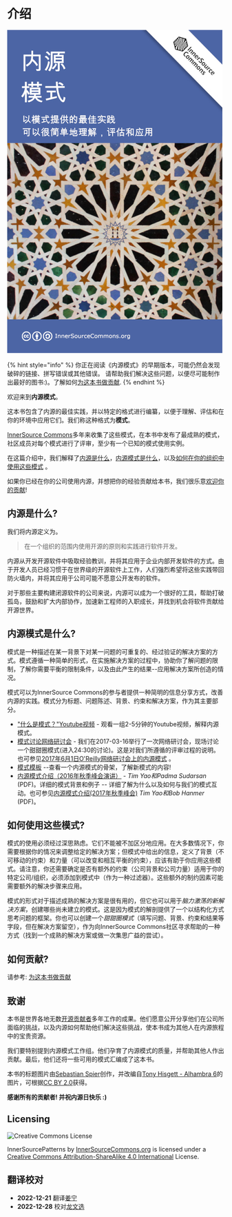 # 介绍

![内源模式](innersource-patterns-book-cover.jpg)

{% hint style="info" %}
你正在阅读《内源模式》的早期版本，可能仍然会发现破碎的链接、拼写错误或其他错误。
请帮助我们解决这些问题，以便尽可能制作出最好的图书:)。了解如何[为这本书做贡献](contribute.md).
{% endhint %}

欢迎来到**内源模式**。

这本书包含了内源的最佳实践，并以特定的格式进行编纂，以便于理解、评估和在你的环境中应用它们。我们称这种格式为**模式**。

[InnerSource Commons](http://innersourcecommons.org)多年来收集了这些模式，在本书中发布了最成熟的模式，社区成员对每个模式进行了评审，至少有一个已知的模式使用实例。

在这篇介绍中，我们解释了[内源是什么](#内源是什么)，[内源模式是什么](#内源模式是什么)，以及[如何在你的组织中使用这些模式](#如何使用这些模式) 。

如果你已经在你的公司使用内源，并想把你的经验贡献给本书，我们很乐意[欢迎你的贡献](contribute.md)!

## 内源是什么?

我们将内源定义为。

> 在一个组织的范围内使用开源的原则和实践进行软件开发。

内源从开发开源软件中吸取经验教训，并将其应用于企业内部开发软件的方式。由于开发人员已经习惯于在世界级的开源软件上工作，人们强烈希望将这些实践带回防火墙内，并将其应用于公司可能不愿意公开发布的软件。

对于那些主要构建闭源软件的公司来说，内源可以成为一个很好的工具，帮助打破孤岛，鼓励和扩大内部协作，加速新工程师的入职成长，并找到机会将软件贡献给开源世界。

## 内源模式是什么?

模式是一种描述在某一背景下对某一问题的可重复的、经过验证的解决方案的方式。模式遵循一种简单的形式，在实施解决方案的过程中，协助你了解问题的限制，了解你需要平衡的限制条件，以及由此产生的结果--应用解决方案所创造的情况。

模式可以为InnerSource Commons的参与者提供一种简明的信息分享方式，改善内源的实践。模式分为标题、问题陈述、背景、约束和解决方案，作为其主要部分。

* ["什么是模式？"Youtube视频](http://bit.ly/innersource_patterns_videos) - 观看一组2-5分钟的Youtube视频，解释内源模式。
* [模式讨论网络研讨会](https://youtu.be/i-0IVhfRVFU) - 我们在2017-03-16举行了一次网络研讨会，现场讨论一个甜甜圈模式(进入24:30的讨论)。这是对我们所遵循的评审过程的说明。也可参见[2017年6月1日O'Reilly网络研讨会上的内源模式](http://www.oreilly.com/pub/e/3884) 。
* [模式模板](../../meta/pattern-template.md) --查看一个内源模式的骨架，了解新模式的内容!
* [内源模式介绍（2016年秋季峰会演讲）](https://drive.google.com/open?id=0B7_9iQb93uBQbnlkdHNuUGhpTXc) - *Tim Yao和Padma Sudarsan* (PDF)。详细的模式背景和例子 -- 详细了解为什么以及如何与我们的模式互动。也可参见[内源模式介绍(2017年秋季峰会)](https://drive.google.com/open?id=0B7_9iQb93uBQWmYwMFpyaGh4OFU) *Tim Yao和Bob Hanmer* (PDF)。

## 如何使用这些模式?

模式的使用必须经过深思熟虑。它们不能被不加区分地应用。在大多数情况下，你需要根据你的情况来调整给定的解决方案；但模式中给出的信息，定义了背景（不可移动的约束）和力量（可以改变和相互平衡的约束），应该有助于你应用这些模式。请注意，你还需要确定是否有额外的约束（公司背景和公司力量）适用于你的特定公司/组织，必须添加到模式中（作为一种过滤器）。这些额外的制约因素可能需要额外的解决步骤来应用。

模式的形式对于描述成熟的解决方案是很有用的，但它也可以用于*脑力激荡的新解决方案*，创建哪些尚未建立的模式。这是因为模式的解剖提供了一个以结构化方式思考问题的框架。你也可以创建一个*甜甜圈模式*（填写问题、背景、约束和结果等字段，但在解决方案留空），作为向InnerSource Commons社区寻求帮助的一种方式（找到一个成熟的解决方案或做一次集思广益的尝试）。

## 如何贡献?

请参考: [为这本书做贡献](./contribute.md)

## 致谢

本书是世界各地无数[开源贡献者](https://github.com/InnerSourceCommons/InnerSourcePatterns/graphs/contributors)多年工作的成果。他们愿意公开分享他们在公司所面临的挑战，以及内源如何帮助他们解决这些挑战，使本书成为其他人在内源旅程中的宝贵资源。

我们要特别提到内源模式工作组。他们孕育了内源模式的质量，并帮助其他人作出贡献。最后，他们还将一些可用的模式汇编成了这本书。

本书的标题图片由[Sebastian Spier](https://spier.hu)创作，并改编自[Tony Hisgett - Alhambra 6](https://www.flickr.com/photos/hisgett/29345405788/)的图片，可根据[CC BY 2.0](https://creativecommons.org/licenses/by/2.0/)获得。

 **感谢所有的贡献者! 并祝内源日快乐 :)**

## Licensing

![Creative Commons License](https://i.creativecommons.org/l/by-sa/4.0/88x31.png)

InnerSourcePatterns by [InnerSourceCommons.org](http://innersourcecommons.org) is licensed under a [Creative Commons Attribution-ShareAlike 4.0 International](http://creativecommons.org/licenses/by-sa/4.0/) License.

## 翻译校对

* **2022-12-21** 翻译[姜宁](https://github.com/willemjiang)
* **2022-12-28** 校对[龙文选](https://github.com/hncslwx)
